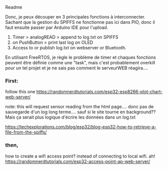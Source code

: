 Readme

Donc, je peux découper en 3 principales fonctions à interconnecter. 
Sachant que la gestion du SPIFFS ne fonctionne pas ici dans PIO, donc il faut ensuite passer par Arduino IDE pour l'upload. 

1. Timer > analogREAD > append to log.txt on SPIFFS
2. on PushButton > print last log on OLED
3. Access to or publish log.txt on webserver or Bluetooth. 


En utilisant FreeRTOS, je règle le problème de timer et chaques fonctions peuvent être définie comme une "task", mais c'est probablement overkill pour un tel projet et je ne sais pas comment le serveurWEB réagira.... 

### First: 
follow this one https://randomnerdtutorials.com/esp32-esp8266-plot-chart-web-server/

note: this will request sensor reading from the html page.... donc pas de sauvegarde d'un log long terme.... sauf si le site tourne en background?? Mais ça serait plus logique d'écrire les données dans un log.txt

https://techexplorations.com/blog/esp32/blog-esp32-how-to-retrieve-a-file-from-the-spiffs/

### then, 
how to create a wifi access point? instead of connecting to local wifi. 
ah! 
https://randomnerdtutorials.com/esp32-access-point-ap-web-server/